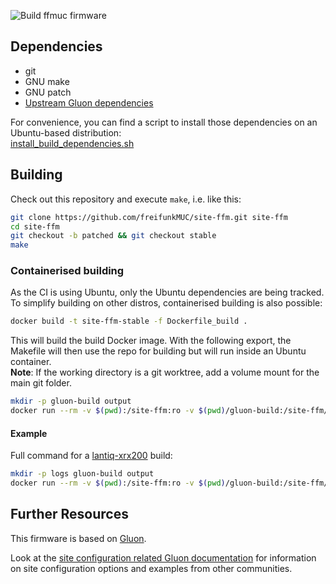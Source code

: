 ![Build ffmuc firmware](https://github.com/freifunkMUC/site-ffm/workflows/Build%20ffmuc%20firmware/badge.svg)

## Dependencies

* git
* GNU make
* GNU patch
* [Upstream Gluon dependencies](https://gluon.readthedocs.io/en/latest/user/getting_started.html#dependencies)

For convenience, you can find a script to install those dependencies on an Ubuntu-based distribution:\
 [install_build_dependencies.sh](scripts/install_build_dependencies.sh)

## Building

Check out this repository and execute `make`, i.e. like this:

```bash
git clone https://github.com/freifunkMUC/site-ffm.git site-ffm
cd site-ffm
git checkout -b patched && git checkout stable
make
```

### Containerised building

As the CI is using Ubuntu, only the Ubuntu dependencies are being tracked. To simplify building on other distros, containerised building is also possible:
```sh
docker build -t site-ffm-stable -f Dockerfile_build .
```
This will build the build Docker image. With the following export, the Makefile will then use the repo for building but will run inside an Ubuntu container.\
**Note**: If the working directory is a git worktree, add a volume mount for the main git folder.
```sh
mkdir -p gluon-build output
docker run --rm -v $(pwd):/site-ffm:ro -v $(pwd)/gluon-build:/site-ffm/gluon-build:rw -v $(pwd)/output:/site-ffm/output:rw -w /site-ffm -u $UID site-ffm-stable make
```

#### Example
Full command for a [lantiq-xrx200](https://github.com/freifunk-gluon/gluon/blob/v2022.1/targets/lantiq-xrx200) build:

```sh
mkdir -p logs gluon-build output
docker run --rm -v $(pwd):/site-ffm:ro -v $(pwd)/gluon-build:/site-ffm/gluon-build:rw -v $(pwd)/output:/site-ffm/output:rw -w /site-ffm -u $UID site-ffm-stable make V=s GLUON_TARGETS=lantiq-xrx200 |& tee logs/build_lantiq-xrx200_$(date --iso=s).log
```

## Further Resources

This firmware is based on [Gluon](https://gluon.readthedocs.io/en/v2021.1/).

Look at the [site configuration related Gluon documentation](https://gluon.readthedocs.io/en/v2021.1/user/site.html)
for information on site configuration options and examples from other communities.
